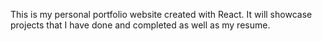 This is my personal portfolio website created with React. It will showcase projects that I have done and completed as well as my resume.
